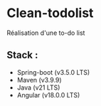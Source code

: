 # Clean-todolist
Réalisation d'une to-do list

## Stack : 
- Spring-boot (v3.5.0 LTS)
- Maven (v3.9.9)
- Java (v21 LTS)
- Angular (v18.0.0  LTS)
